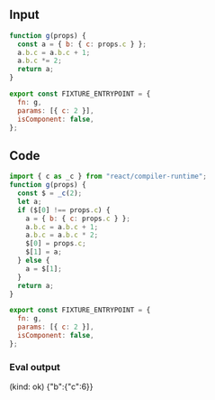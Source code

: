 
## Input

```javascript
function g(props) {
  const a = { b: { c: props.c } };
  a.b.c = a.b.c + 1;
  a.b.c *= 2;
  return a;
}

export const FIXTURE_ENTRYPOINT = {
  fn: g,
  params: [{ c: 2 }],
  isComponent: false,
};

```

## Code

```javascript
import { c as _c } from "react/compiler-runtime";
function g(props) {
  const $ = _c(2);
  let a;
  if ($[0] !== props.c) {
    a = { b: { c: props.c } };
    a.b.c = a.b.c + 1;
    a.b.c = a.b.c * 2;
    $[0] = props.c;
    $[1] = a;
  } else {
    a = $[1];
  }
  return a;
}

export const FIXTURE_ENTRYPOINT = {
  fn: g,
  params: [{ c: 2 }],
  isComponent: false,
};

```
      
### Eval output
(kind: ok) {"b":{"c":6}}